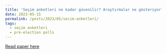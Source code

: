 ```yaml
---
title: 'Seçim anketleri ne kadar güvenilir? Araştırmalar ne gösteriyor?'
date: 2023-05-15
permalink: /posts/2023/05/secim-anketleri/
tags:
  - seçim anketleri
  - pre-election polls
---
```


<a href="https://fikirturu.com/insan/secim-anketleri-ne-kadar-guvenilir-arastirmalar-ne-gosteriyor/">Read paper here</a>
